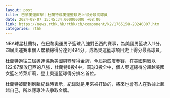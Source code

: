 ```yaml
---
layout: post
title: 巴黎奧運直擊｜杜蘭特成奧運籃球史上得分最高球員
date: 2024-08-07 15:45:34.000000000 +08:00
link: https://news.rthk.hk/rthk/ch/component/k2/1765158-20240807.htm
categories: rthk
---
```


NBA球星杜蘭特，在巴黎奧運男子籃球八強對巴西的賽事，為美國男籃攻入11分，四屆奧運賽事個人累積總得分達到494分，成為奧運籃球項目史上得分最高球員。

杜蘭特過往三屆奧運協助美國男籃奪得金牌，今屆第四度參賽，在美國男籃以122:87擊敗巴西的八強，杜蘭特8投4中，罰球3投全中，個人奧運總得分超越美國女籃名將萊斯莉，登上奧運籃球得分排名首位。

杜蘭特被問到刷新紀錄時表示，紀錄就是用來被打破的，將來也會有人在數據上超越自己，所以應專注去爭取金牌。
